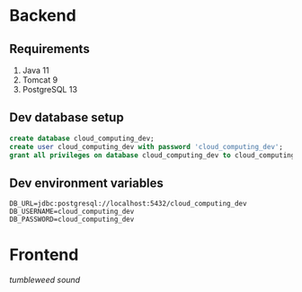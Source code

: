 # Backend
## Requirements
1. Java 11
2. Tomcat 9
3. PostgreSQL 13

## Dev database setup
```sql
create database cloud_computing_dev;
create user cloud_computing_dev with password 'cloud_computing_dev';
grant all privileges on database cloud_computing_dev to cloud_computing_dev;
```

## Dev environment variables
```shell
DB_URL=jdbc:postgresql://localhost:5432/cloud_computing_dev
DB_USERNAME=cloud_computing_dev
DB_PASSWORD=cloud_computing_dev
```

# Frontend
*tumbleweed sound*